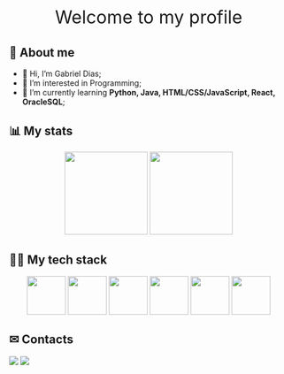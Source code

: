 <p style="font-size: 32px" align="center">Welcome to my profile</p>

## 📖 About me

- 👋 Hi, I’m Gabriel Dias;
- 👀 I’m interested in Programming;
- 🌱 I’m currently learning **Python, Java, HTML/CSS/JavaScript, React, OracleSQL**;

## 📊 My stats

<div align="center">
	<img height="150em" src="https://github-readme-stats.vercel.app/api?username=DabGias&theme=onedark&show_icons=true&hide_title=true" />
	<img height="150em" src="https://github-readme-stats.vercel.app/api/top-langs/?username=DabGias&theme=onedark&layout=compact&hide_title=true" />
</div>

## 👨‍💻 My tech stack

<div align="center">
	<img height="70" src="https://cdn.jsdelivr.net/gh/devicons/devicon/icons/python/python-original.svg" />
	<img height="70" src="https://cdn.jsdelivr.net/gh/devicons/devicon/icons/java/java-original.svg" />
	<img height="70" src="https://cdn.jsdelivr.net/gh/devicons/devicon/icons/html5/html5-original.svg" />
	<img height="70" src="https://cdn.jsdelivr.net/gh/devicons/devicon/icons/css3/css3-original.svg" />
	<img height="70" src="https://cdn.jsdelivr.net/gh/devicons/devicon/icons/javascript/javascript-original.svg" />
	<img height="70" src="https://cdn.jsdelivr.net/gh/devicons/devicon/icons/react/react-original.svg" />
</div>

## ✉ Contacts

<div>
	<a href="mailto:gabrielfurlaneti@gmail.com" target="_blank"><img src="https://img.shields.io/badge/Gmail-D14836?style=for-the-badge&logo=gmail&logoColor=white" /></a>
	<a href="linkedin.com/in/gabrielfurlaneti" target="_blank"><img src="https://img.shields.io/badge/LinkedIn-0077B5?style=for-the-badge&logo=linkedin&logoColor=white" /></a>
</div>
